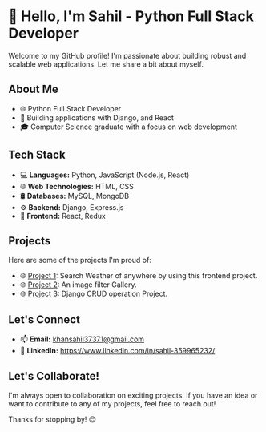 # 👋 Hello, I'm Sahil - Python Full Stack Developer

Welcome to my GitHub profile! I'm passionate about building robust and scalable web applications. Let me share a bit about myself.

## About Me

- 🌐 Python Full Stack Developer
- 🚀 Building applications with Django, and React
- 🎓 Computer Science graduate with a focus on web development

## Tech Stack

- 💻 **Languages:** Python, JavaScript (Node.js, React)
- 🌐 **Web Technologies:** HTML, CSS
- 🛢️ **Databases:** MySQL, MongoDB
- ⚙️ **Backend:** Django, Express.js
- 🌈 **Frontend:** React, Redux


## Projects

Here are some of the projects I'm proud of:

- 🌐 [Project 1](https://github.com/Sahill-l/Weather-app.git): Search Weather of anywhere by using this frontend project.
- 🌐 [Project 2](https://github.com/Sahill-l/Filter-Gallery.git): An image filter Gallery.
- 🌐 [Project 3](https://github.com/Sahill-l/Django-crud.git): Django CRUD operation Project.

## Let's Connect

- 📫 **Email:** khansahil37371@gmail.com
- 🔗 **LinkedIn:** https://www.linkedin.com/in/sahil-359965232/


## Let's Collaborate!

I'm always open to collaboration on exciting projects. If you have an idea or want to contribute to any of my projects, feel free to reach out!

Thanks for stopping by! 😊

